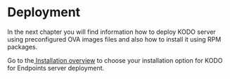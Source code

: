 # Deployment

In the next chapter you will find information how to deploy KODO server using preconfigured OVA images files and also how to install it using RPM packages.

Go to the[ Installation overview](installation-overview.md) to choose your installation option for KODO for Endpoints server deployment.




